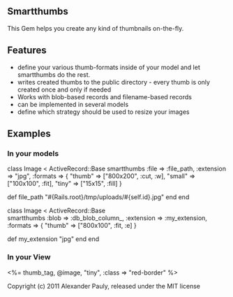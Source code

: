 ## Smartthumbs

This Gem helps you create any kind of thumbnails on-the-fly.

## Features
* define your various thumb-formats inside of your model and let smartthumbs do the rest.
* writes created thumbs to the public directory - every thumb is only created once and only if needed
* Works with blob-based records and filename-based records
* can be implemented in several models
* define which strategy should be used to resize your images

## Examples

### In your models
class Image < ActiveRecord::Base
	smartthumbs :file => :file_path, :extension => "jpg", :formats => {
	  "thumb" => ["800x200", :cut, :w],
		"small" => ["100x100", :fit],
		"tiny" => ["15x15", :fill]
	}

  def file_path
    "#{Rails.root}/tmp/uploads/#{self.id}.jpg"
  end
end  

class Image < ActiveRecord::Base  
  smartthumbs :blob => :db_blob_column_, :extension => :my_extension, :formats => {
   "thumb" => ["800x100", :fit, :e]
  }
    
  def my_extension
    "jpg"
  end
end

### In your View
<%= thumb_tag, @image, "tiny", :class => "red-border" %>


Copyright (c) 2011 Alexander Pauly, released under the MIT license

